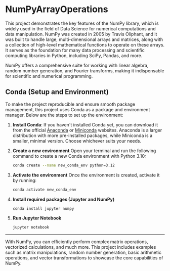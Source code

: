 # NumPyArrayOperations

This project demonstrates the key features of the NumPy library, which is widely used in the field of Data Science for numerical computations and data manipulation. NumPy was created in 2005 by Travis Oliphant, and it was built to handle large, multi-dimensional arrays and matrices, along with a collection of high-level mathematical functions to operate on these arrays. It serves as the foundation for many data processing and scientific computing libraries in Python, including SciPy, Pandas, and more.

NumPy offers a comprehensive suite for working with linear algebra, random number generation, and Fourier transforms, making it indispensable for scientific and numerical programming.

## Conda (Setup and Environment)

To make the project reproducible and ensure smooth package management, this project uses Conda as a package and environment manager. Below are the steps to set up the environment:


1. **Install Conda**:
If you haven't installed Conda yet, you can download it from the official [Anaconda](https://www.anaconda.com/products/individual) or [Miniconda](https://docs.conda.io/en/latest/miniconda.html) websites. Anaconda is a larger distribution with more pre-installed packages, while Miniconda is a smaller, minimal version. Choose whichever suits your needs.

2. **Create a new environment**
Open your terminal and run the following command to create a new Conda environment with Python 3.10:

    ```bash
    conda create --name new_conda_env python=3.12
    ```

3. **Activate the environment**
Once the environment is created, activate it by running:

    ```bash
    conda activate new_conda_env
    ```

4. **Install required packages (Jupyter and NumPy)**

    ```bash
    conda install jupyter numpy
    ```

5. **Run Jupyter Notebook**

    ```bash
    jupyter notebook
    ```

***

With NumPy, you can efficiently perform complex matrix operations, vectorized calculations, and much more. This project includes examples such as matrix manipulations, random number generation, basic arithmetic operations, and vector transformations to showcase the core capabilities of NumPy.